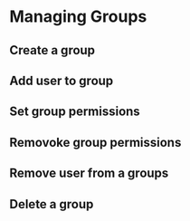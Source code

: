 # Managing Groups

## Create a group

## Add user to group

## Set group permissions

## Removoke group permissions

## Remove user from a groups

## Delete a group
